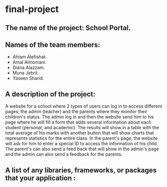 # final-project
## The name of the project: School Portal.
## Names of the team members:
- Ahlam Alefishat.
- Amal Almomani.
- Diana Alazzam.
- Muna Jebril.  
- Yaseen Sharid.
## A description of the project:
A website for a school where 2 types of users can  log in to access different pages; the admin (teacher) and the parents where they monitor their children's status.
The admin log in and then the website send him to his page where he will fill a form that adds several information about each student (personal, and academic). 
The results will show in a table with the total average of his marks with another button that will show charts that represents statistics for the entire class.
In the parent's page, the website will ask for him to enter a special ID to access the information of his child.
The parent's can also send a feed back that will show in the admin's page and the admin can also send a feedback for the parents.

## A list of any libraries, frameworks, or packages that your application :
